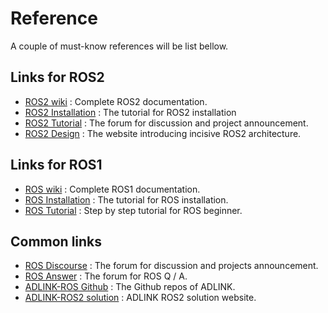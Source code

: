 # Reference

A couple of must-know references will be list bellow.

## Links for ROS2

* [ROS2 wiki](https://index.ros.org/doc/ros2/) : Complete ROS2 documentation.
* [ROS2 Installation](https://index.ros.org/doc/ros2/Installation/#installationguide) : The tutorial for ROS2 installation
* [ROS2 Tutorial](https://index.ros.org/doc/ros2/Tutorials/#tutorials) : The forum for discussion and project announcement.
* [ROS2 Design](https://design.ros2.org/) : The website introducing incisive ROS2 architecture.

## Links for ROS1

* [ROS wiki](http://wiki.ros.org/) : Complete ROS1 documentation.
* [ROS Installation](http://wiki.ros.org/ROS/Installation) : The tutorial for ROS installation.
* [ROS Tutorial](http://wiki.ros.org/ROS/Tutorials) : Step by step tutorial for ROS beginner. 

## Common links
* [ROS Discourse](https://discourse.ros.org/) : The forum for discussion and projects announcement.
* [ROS Answer](https://answers.ros.org/questions/) : The forum for ROS Q / A.
* [ADLINK-ROS Github](https://github.com/Adlink-ROS) : The Github repos of ADLINK.
* [ADLINK-ROS2 solution](https://www.adlinktech.com/tw/ROS2-Solution) : ADLINK ROS2 solution website.
